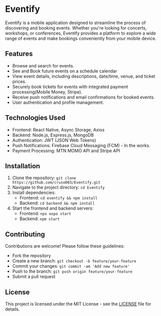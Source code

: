 # Eventify

Eventify is a mobile application designed to streamline the process of discovering and booking events. Whether you're looking for concerts, workshops, or conferences, Eventify provides a platform to explore a wide range of events and make bookings conveniently from your mobile device.

## Features

- Browse and search for events.
- See and Book future events on a schedule calendar
- View event details, including descriptions, date/time, venue, and ticket prices.
- Securely book tickets for events with integrated payment processing(Mobile Money, Stripe).
- Receive push notifications and email confirmations for booked events.
- User authentication and profile management.

## Technologies Used

- Frontend: React Native, Async Storage, Axios
- Backend: Node.js, Express.js, MongoDB
- Authentication: JWT (JSON Web Tokens)
- Push Notifications: Firebase Cloud Messaging (FCM) - In the works.
- Payment Processing: MTN MOMO API and Stripe API

## Installation

1. Clone the repository: `git clone https://github.com/cruso003/Eventify.git`
2. Navigate to the project directory: `cd Eventify`
3. Install dependencies:
   - Frontend: `cd eventify && npm install`
   - Backend: `cd backend && npm install`
4. Start the frontend and backend servers:
   - Frontend: `npx expo start`
   - Backend: `npm start`

## Contributing

Contributions are welcome! Please follow these guidelines:

- Fork the repository
- Create a new branch: `git checkout -b feature/your-feature`
- Commit your changes: `git commit -am 'Add new feature'`
- Push to the branch: `git push origin feature/your-feature`
- Submit a pull request

## License

This project is licensed under the MIT License - see the [LICENSE](LICENSE) file for details.

